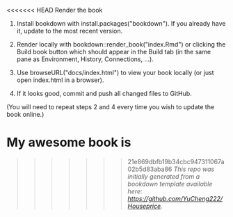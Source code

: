 <<<<<<< HEAD
Render the book
 1. Install bookdown with install.packages("bookdown"). If you already have it, update to the most recent version.

 2. Render locally with bookdown::render_book("index.Rmd") or clicking the Build book button which should appear in the Build tab (in the same pane as Environment, History, Connections, ...).

 3. Use browseURL("docs/index.html") to view your book locally (or just open index.html in a browser).

 4. If it looks good, commit and push all changed files to GitHub.

(You will need to repeat steps 2 and 4 every time you wish to update the book online.)

My awesome book is
=======

>>>>>>> 21e869dbfb19b34cbc947311067a02b5d83aba86
*This repo was initially generated from a bookdown template available here: https://github.com/YuCheng222/Houseprice.*	





